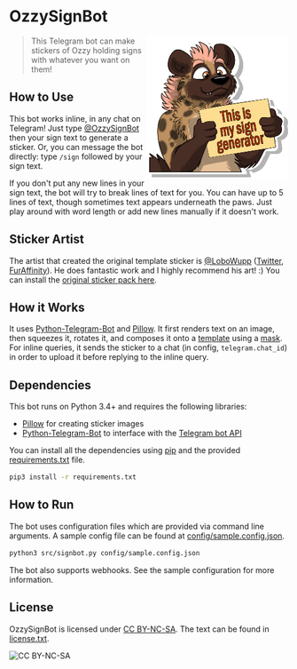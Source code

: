 # OzzySignBot

<img align="right" src="resources/botpic-sm.png">

> This Telegram bot can make stickers of Ozzy holding signs with whatever you want on them!

## How to Use

This bot works inline, in any chat on Telegram! Just type [@OzzySignBot](https://t.me/OzzySignBot) then your sign text to generate a sticker. Or, you can message the bot directly: type `/sign` followed by your sign text.

If you don't put any new lines in your sign text, the bot will try to break lines of text for you. You can have up to 5 lines of text, though sometimes text appears underneath the paws. Just play around with word length or add new lines manually if it doesn't work.

## Sticker Artist

The artist that created the original template sticker is [@LoboWupp](https://t.me/lobowupp) ([Twitter](https://twitter.com/LoboWupp), [FurAffinity](https://www.furaffinity.net/user/Lobowupp)). He does fantastic work and I highly recommend his art! :) You can install the [original sticker pack here](https://t.me/addstickers/OzzyCalloohHyena).

## How it Works

It uses [Python-Telegram-Bot](https://python-telegram-bot.org/) and [Pillow](https://pillow.readthedocs.io/). It first renders text on an image, then squeezes it, rotates it, and composes it onto a [template](resources/template.png) using a [mask](resources/template-mask.png). For inline queries, it sends the sticker to a chat (in config, `telegram.chat_id`) in order to upload it before replying to the inline query.

## Dependencies

This bot runs on Python 3.4+ and requires the following libraries:

*	[Pillow](https://pillow.readthedocs.io/) for creating sticker images
*	[Python-Telegram-Bot](https://python-telegram-bot.org/) to interface with the [Telegram bot API](https://core.telegram.org/bots/api)

You can install all the dependencies using [pip](https://pypi.org/project/pip/) and the provided [requirements.txt](requirements.txt) file.

```bash
pip3 install -r requirements.txt
```

## How to Run

The bot uses configuration files which are provided via command line arguments. A sample config file can be found at [config/sample.config.json](config/sample.config.json).

```bash
python3 src/signbot.py config/sample.config.json
```

The bot also supports webhooks. See the sample configuration for more information.

## License

OzzySignBot is licensed under [CC BY-NC-SA](https://creativecommons.org/licenses/by-nc-sa/4.0/). The text can be found in [license.txt](license.txt).

![CC BY-NC-SA](https://licensebuttons.net/l/by-nc-sa/3.0/88x31.png)
